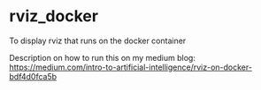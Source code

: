 # rviz_docker
To display rviz that runs on the docker container

Description on how to run this on my medium blog: https://medium.com/intro-to-artificial-intelligence/rviz-on-docker-bdf4d0fca5b

